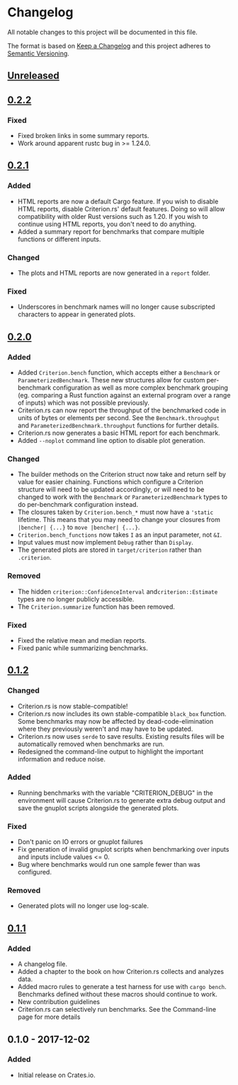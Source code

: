 # Changelog
All notable changes to this project will be documented in this file.

The format is based on [Keep a Changelog](http://keepachangelog.com/en/1.0.0/)
and this project adheres to [Semantic Versioning](http://semver.org/spec/v2.0.0.html).

## [Unreleased]

## [0.2.2]
### Fixed
- Fixed broken links in some summary reports.
- Work around apparent rustc bug in >= 1.24.0.

## [0.2.1]
### Added
- HTML reports are now a default Cargo feature. If you wish to disable HTML reports,
  disable Criterion.rs' default features. Doing so will allow compatibility with
  older Rust versions such as 1.20. If you wish to continue using HTML reports, you
  don't need to do anything.
- Added a summary report for benchmarks that compare multiple functions or different
  inputs.

### Changed
- The plots and HTML reports are now generated in a `report` folder.

### Fixed
- Underscores in benchmark names will no longer cause subscripted characters to
  appear in generated plots.

## [0.2.0]
### Added
- Added `Criterion.bench` function, which accepts either a `Benchmark` or
  `ParameterizedBenchmark`. These new structures allow for custom per-benchmark
  configuration as well as more complex benchmark grouping (eg. comparing a Rust
  function against an external program over a range of inputs) which was not
  possible previously.
- Criterion.rs can now report the throughput of the benchmarked code in units of
  bytes or elements per second. See the `Benchmark.throughput` and
  `ParameterizedBenchmark.throughput` functions for further details.
- Criterion.rs now generates a basic HTML report for each benchmark.
- Added `--noplot` command line option to disable plot generation.

### Changed
- The builder methods on the Criterion struct now take and return self by value
  for easier chaining. Functions which configure a Criterion structure will need
  to be updated accordingly, or will need to be changed to work with the
  `Benchmark` or `ParameterizedBenchmark` types to do per-benchmark configuration
  instead.
- The closures taken by `Criterion.bench_*` must now have a `'static` lifetime.
  This means that you may need to change your closures from `|bencher| {...}`
  to `move |bencher| {...}`.
- `Criterion.bench_functions` now takes `I` as an input parameter, not `&I`.
- Input values must now implement `Debug` rather than `Display`.
- The generated plots are stored in `target/criterion` rather than `.criterion`.

### Removed
- The hidden `criterion::ConfidenceInterval` and`criterion::Estimate` types are
  no longer publicly accessible.
- The `Criterion.summarize` function has been removed.

### Fixed
- Fixed the relative mean and median reports.
- Fixed panic while summarizing benchmarks.

## [0.1.2]
### Changed
- Criterion.rs is now stable-compatible!
- Criterion.rs now includes its own stable-compatible `black_box` function.
  Some benchmarks may now be affected by dead-code-elimination where they
  previously weren't and may have to be updated.
- Criterion.rs now uses `serde` to save results. Existing results files will
  be automatically removed when benchmarks are run.
- Redesigned the command-line output to highlight the important information
  and reduce noise.

### Added
- Running benchmarks with the variable "CRITERION_DEBUG" in the environment will
  cause Criterion.rs to generate extra debug output and save the gnuplot scripts
  alongside the generated plots.

### Fixed
- Don't panic on IO errors or gnuplot failures
- Fix generation of invalid gnuplot scripts when benchmarking over inputs and inputs include values <= 0.
- Bug where benchmarks would run one sample fewer than was configured.

### Removed
- Generated plots will no longer use log-scale.

## [0.1.1]
### Added
- A changelog file.
- Added a chapter to the book on how Criterion.rs collects and analyzes data.
- Added macro rules to generate a test harness for use with `cargo bench`.
  Benchmarks defined without these macros should continue to work.
- New contribution guidelines
- Criterion.rs can selectively run benchmarks. See the Command-line page for
more details

## 0.1.0 - 2017-12-02
### Added
- Initial release on Crates.io.


[Unreleased]: https://github.com/japaric/criterion.rs/compare/0.2.0...HEAD
[0.1.1]: https://github.com/japaric/criterion.rs/compare/0.1.0...0.1.1
[0.1.2]: https://github.com/japaric/criterion.rs/compare/0.1.1...0.1.2
[0.2.0]: https://github.com/japaric/criterion.rs/compare/0.1.2...0.2.0
[0.2.1]: https://github.com/japaric/criterion.rs/compare/0.2.0...0.2.1
[0.2.2]: https://github.com/japaric/criterion.rs/compare/0.2.1...0.2.2
